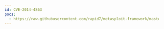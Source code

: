 ```yaml
---
id: CVE-2014-4863
pocs:
  - https://raw.githubusercontent.com/rapid7/metasploit-framework/master/modules/auxiliary/scanner/snmp/arris_dg950.rb
---
```

